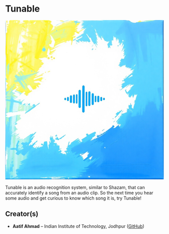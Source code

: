 # Tunable

![Tunable Cover](./assets/images/application_images/cover_regular.jpg)

Tunable is an audio recognition system, similar to Shazam, that can accurately identify a song from an audio clip. So the next time you hear some audio and get curious to know which song it is, try Tunable!

## Creator(s)

- **Aatif Ahmad** – Indian Institute of Technology, Jodhpur ([GitHub](http://github.com/aatifahmad123))